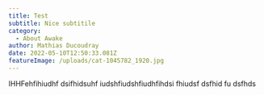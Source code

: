 ```yaml
---
title: Test
subtitle: Nice subtitile
category:
  - About Awake
author: Mathias Ducoudray
date: 2022-05-10T12:50:33.081Z
featureImage: /uploads/cat-1045782_1920.jpg
---
```

IHHFehfihiudhf dsifhidsuhf iudshfiudshfiudhfihdsi fhiudsf dsfhid fu dsfhds